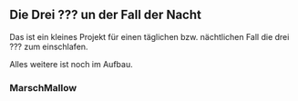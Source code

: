 ## Die Drei ??? un der Fall der Nacht ##

Das ist ein kleines Projekt für einen täglichen bzw. nächtlichen Fall die drei ??? zum einschlafen.

Alles weitere ist noch im Aufbau.




### MarschMallow ###